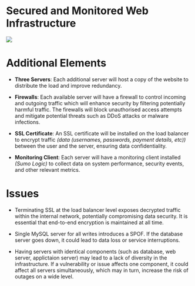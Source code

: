 # Secured and Monitored Web Infrastructure

<a href="https://github.com/gitloper-azara/alx-system_engineering-devops/blob/2874d0f472f10be5c455a005490073d218d24291/0x09-web_infrastructure_design/2-secured_and_monitored_web_infrastructure.jpg" target="_blank"><img src="https://github.com/gitloper-azara/alx-system_engineering-devops/blob/2874d0f472f10be5c455a005490073d218d24291/0x09-web_infrastructure_design/2-secured_and_monitored_web_infrastructure.jpg"></a>

# Additional Elements
- __Three Servers__: Each additional server will host a copy of the website to distribute the load and improve redundancy.

- __Firewalls__: Each available server will have a firewall to control incoming and outgoing traffic which will enhance security by filtering potentially harmful traffic. The firewalls will block unauthorised access attempts and mitigate potential threats such as DDoS attacks or malware infections.

- __SSL Certificate__: An SSL certificate will be installed on the load balancer to encrypt traffic *(data (usernames, passwords, payment details, etc))* between the user and the server, ensuring data confidentiality.

- __Monitoring Client__: Each server will have a monitoring client installed *(Sumo Logic)* to collect data on system performance, security events, and other relevant metrics.

# Issues
- Terminating SSL at the load balancer level exposes decrypted traffic within the internal network, potentially compromising data security. It is essential that end-to-end encryption is maintained at all time.

- Single MySQL server for all writes introduces a SPOF. If the database server goes down, it could lead to data loss or service interruptions.

- Having servers with identical components (such as database, web server, applictaion server) may lead to a lack of diversity in the infrastructure. If a vulnerability or issue affects one component, it could affect all servers simultaneously, which may in turn, increase the risk of outages on a wide level.
